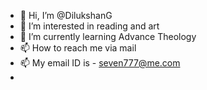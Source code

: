 - 👋 Hi, I’m @DilukshanG
- 👀 I’m interested in reading and art
- 🌱 I’m currently learning Advance Theology
- 📫 How to reach me via mail
- 📫 My email ID is - seven777@me.com 
- 
<!---
DilukshanG/DilukshanG is a ✨ special ✨ repository because its `README.md` (this file) appears on your GitHub profile.
You can click the Preview link to take a look at your changes.
--->

